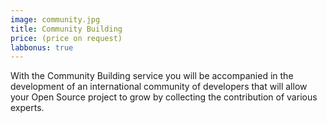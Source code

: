 ```yaml
---
image: community.jpg
title: Community Building
price: (price on request)
labbonus: true
--- 
```


With the Community Building service you will be accompanied in the development of an international community of developers that will allow your Open Source project to grow by collecting the contribution of various experts.

<!--more--> 

